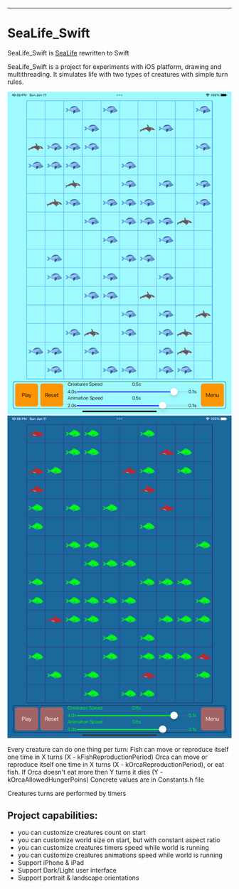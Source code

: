 -------------
SeaLife_Swift
=============

SeaLife_Swift is [SeaLife](https://github.com/Pozhidaev/SeaLife) rewritten to Swift


SeaLife_Swift is a project for experiments with iOS platform, drawing and multithreading.
It simulates life with two types of creatures with simple turn rules. 

![Screenshot 1](/Screenshot_1.png)
![Screenshot 2](/Screenshot_2.png)

Every creature can do one thing per turn:
Fish can move or reproduce itself one time in X turns (X - kFishReproductionPeriod)
Orca can move or reproduce itself one time in X turns (X - kOrcaReproductionPeriod), or eat fish. If Orca doesn't eat more then Y turns it dies (Y - kOrcaAllowedHungerPoins) 
Concrete values are in Constants.h file

Creatures turns are performed by timers

## Project capabilities:
* you can customize creatures count on start
* you can customize world size on start, but with constant aspect ratio
* you can customize creatures timers speed while world is running
* you can customize creatures animations speed while world is running
* Support iPhone & iPad
* Support Dark/Light user interface
* Support portrait & landscape orientations